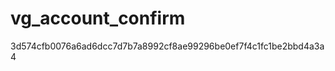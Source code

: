 vg_account_confirm
==================

3d574cfb0076a6ad6dcc7d7b7a8992cf8ae99296be0ef7f4c1fc1be2bbd4a3a4

